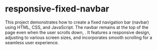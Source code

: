 # responsive-fixed-navbar
This project demonstrates how to create a fixed navigation bar (navbar) using HTML, CSS, and JavaScript. The navbar remains at the top of the page even when the user scrolls down, . It features a responsive design, adjusting to various screen sizes, and incorporates smooth scrolling for a seamless user experience.

